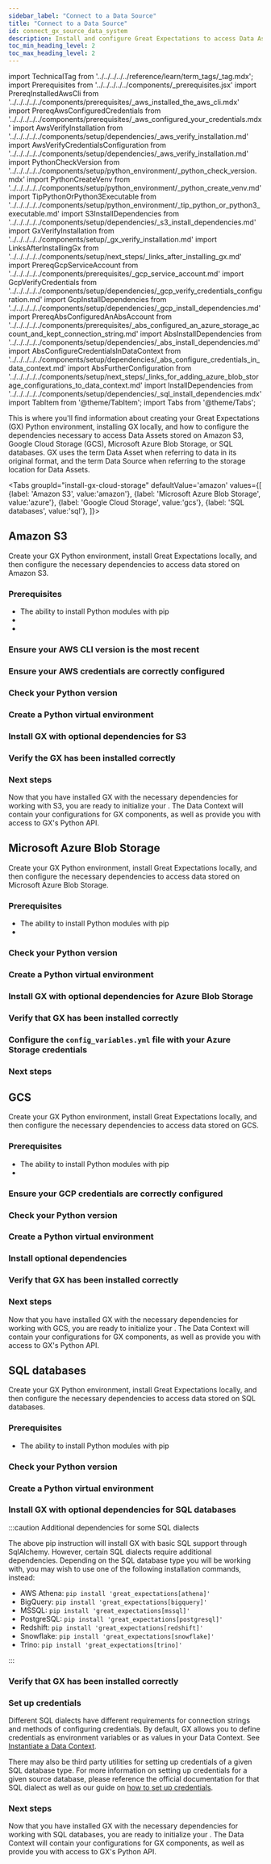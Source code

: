 ```yaml
---
sidebar_label: "Connect to a Data Source"
title: "Connect to a Data Source"
id: connect_gx_source_data_system
description: Install and configure Great Expectations to access Data Assets stored on Amazon S3, Google Cloud Storage, Microsoft Azure Blob Storage, and SQL databases.
toc_min_heading_level: 2
toc_max_heading_level: 2
---
```


import TechnicalTag from '../../../../../reference/learn/term_tags/_tag.mdx';
import Prerequisites from '../../../../../components/_prerequisites.jsx'
import PrereqInstalledAwsCli from '../../../../../components/prerequisites/_aws_installed_the_aws_cli.mdx'
import PrereqAwsConfiguredCredentials from '../../../../../components/prerequisites/_aws_configured_your_credentials.mdx'
import AwsVerifyInstallation from '../../../../../components/setup/dependencies/_aws_verify_installation.md'
import AwsVerifyCredentialsConfiguration from '../../../../../components/setup/dependencies/_aws_verify_installation.md'
import PythonCheckVersion from '../../../../../components/setup/python_environment/_python_check_version.mdx'
import PythonCreateVenv from '../../../../../components/setup/python_environment/_python_create_venv.md'
import TipPythonOrPython3Executable from '../../../../../components/setup/python_environment/_tip_python_or_python3_executable.md'
import S3InstallDependencies from '../../../../../components/setup/dependencies/_s3_install_dependencies.md'
import GxVerifyInstallation from '../../../../../components/setup/_gx_verify_installation.md'
import LinksAfterInstallingGx from '../../../../../components/setup/next_steps/_links_after_installing_gx.md'
import PrereqGcpServiceAccount from '../../../../../components/prerequisites/_gcp_service_account.md'
import GcpVerifyCredentials from '../../../../../components/setup/dependencies/_gcp_verify_credentials_configuration.md'
import GcpInstallDependencies from '../../../../../components/setup/dependencies/_gcp_install_dependencies.md'
import PrereqAbsConfiguredAnAbsAccount from '../../../../../components/prerequisites/_abs_configured_an_azure_storage_account_and_kept_connection_string.md'
import AbsInstallDependencies from '../../../../../components/setup/dependencies/_abs_install_dependencies.md'
import AbsConfigureCredentialsInDataContext from '../../../../../components/setup/dependencies/_abs_configure_credentials_in_data_context.md'
import AbsFurtherConfiguration from '../../../../../components/setup/next_steps/_links_for_adding_azure_blob_storage_configurations_to_data_context.md'
import InstallDependencies from '../../../../../components/setup/dependencies/_sql_install_dependencies.mdx'
import TabItem from '@theme/TabItem';
import Tabs from '@theme/Tabs';


This is where you'll find information about creating your Great Expectations (GX) Python environment, installing GX locally, and how to configure the dependencies necessary to access Data Assets stored on Amazon S3, Google Cloud Storage (GCS), Microsoft Azure Blob Storage, or SQL databases. GX uses the term Data Asset when referring to data in its original format, and the term Data Source when referring to the storage location for Data Assets.

<Tabs
  groupId="install-gx-cloud-storage"
  defaultValue='amazon'
  values={[
  {label: 'Amazon S3', value:'amazon'},
  {label: 'Microsoft Azure Blob Storage', value:'azure'},
  {label: 'Google Cloud Storage', value:'gcs'},
  {label: 'SQL databases', value:'sql'},
  ]}>
<TabItem value="amazon">

## Amazon S3

Create your GX Python environment, install Great Expectations locally, and then configure the necessary dependencies to access data stored on Amazon S3.

### Prerequisites

<Prerequisites requirePython = {true} requireInstallation = {false} requireDataContext = {false} requireSourceData = {null} requireDatasource = {false} requireExpectationSuite = {false}>

- The ability to install Python modules with pip
- <PrereqInstalledAwsCli />
- <PrereqAwsConfiguredCredentials />

</Prerequisites>

### Ensure your AWS CLI version is the most recent

<AwsVerifyInstallation />

### Ensure your AWS credentials are correctly configured

<AwsVerifyCredentialsConfiguration />

### Check your Python version

<PythonCheckVersion />

<TipPythonOrPython3Executable />

### Create a Python virtual environment

<PythonCreateVenv />

### Install GX with optional dependencies for S3

<S3InstallDependencies />

### Verify the GX has been installed correctly

<GxVerifyInstallation />

### Next steps

Now that you have installed GX with the necessary dependencies for working with S3, you are ready to initialize your <TechnicalTag tag="data_context" text="Data Context" />.  The Data Context will contain your configurations for GX components, as well as provide you with access to GX's Python API.

<LinksAfterInstallingGx />

</TabItem>
<TabItem value="azure">

## Microsoft Azure Blob Storage

Create your GX Python environment, install Great Expectations locally, and then configure the necessary dependencies to access data stored on Microsoft Azure Blob Storage.

### Prerequisites

<Prerequisites requirePython = {true} requireInstallation = {false} requireDataContext = {false} requireSourceData = {null} requireDatasource = {false} requireExpectationSuite = {false}>

- The ability to install Python modules with pip
- <PrereqAbsConfiguredAnAbsAccount />

</Prerequisites>

### Check your Python version

<PythonCheckVersion />

<TipPythonOrPython3Executable />

### Create a Python virtual environment

<PythonCreateVenv />

### Install GX with optional dependencies for Azure Blob Storage

<AbsInstallDependencies />

### Verify that GX has been installed correctly

<GxVerifyInstallation />

### Configure the `config_variables.yml` file with your Azure Storage credentials

<AbsConfigureCredentialsInDataContext />

### Next steps

<AbsFurtherConfiguration />

</TabItem>
<TabItem value="gcs">

## GCS

Create your GX Python environment, install Great Expectations locally, and then configure the necessary dependencies to access data stored on GCS.

### Prerequisites

<Prerequisites requirePython = {true} requireInstallation = {false} requireDataContext = {false} requireSourceData = {null} requireDatasource = {false} requireExpectationSuite = {false}>

- The ability to install Python modules with pip
- <PrereqGcpServiceAccount />

</Prerequisites>

### Ensure your GCP credentials are correctly configured

<GcpVerifyCredentials />

### Check your Python version

<PythonCheckVersion />

<TipPythonOrPython3Executable />

### Create a Python virtual environment

<PythonCreateVenv />

### Install optional dependencies

<GcpInstallDependencies />

### Verify that GX has been installed correctly

<GxVerifyInstallation />

### Next steps

Now that you have installed GX with the necessary dependencies for working with GCS, you are ready to initialize your <TechnicalTag tag="data_context" text="Data Context" />.  The Data Context will contain your configurations for GX components, as well as provide you with access to GX's Python API.

<LinksAfterInstallingGx />

</TabItem>
<TabItem value="sql">

## SQL databases

Create your GX Python environment, install Great Expectations locally, and then configure the necessary dependencies to access data stored on SQL databases.

### Prerequisites

<Prerequisites requirePython = {true} requireInstallation = {false} requireDataContext = {false} requireSourceData = {null} requireDatasource = {false} requireExpectationSuite = {false}>

- The ability to install Python modules with pip

</Prerequisites>

### Check your Python version

<PythonCheckVersion />

<TipPythonOrPython3Executable />

### Create a Python virtual environment

<PythonCreateVenv />

### Install GX with optional dependencies for SQL databases

<InstallDependencies install_key="sqlalchemy" database_name="SQL databases"/>

:::caution Additional dependencies for some SQL dialects

The above pip instruction will install GX with basic SQL support through SqlAlchemy.  However, certain SQL dialects require additional dependencies.  Depending on the SQL database type you will be working with, you may wish to use one of the following installation commands, instead:

- AWS Athena: `pip install 'great_expectations[athena]'`
- BigQuery: `pip install 'great_expectations[bigquery]'`
- MSSQL: `pip install 'great_expectations[mssql]'`
- PostgreSQL: `pip install 'great_expectations[postgresql]'`
- Redshift: `pip install 'great_expectations[redshift]'`
- Snowflake: `pip install 'great_expectations[snowflake]'`
- Trino: `pip install 'great_expectations[trino]'`

:::

### Verify that GX has been installed correctly

<GxVerifyInstallation />

### Set up credentials

Different SQL dialects have different requirements for connection strings and methods of configuring credentials.  By default, GX allows you to define credentials as environment variables or as values in your Data Context. See [Instantiate a Data Context](../../configuring_data_contexts/instantiating_data_contexts/instantiate_data_context.md).

There may also be third party utilities for setting up credentials of a given SQL database type.  For more information on setting up credentials for a given source database, please reference the official documentation for that SQL dialect as well as our guide on [how to set up credentials](/oss/guides/setup/configuring_data_contexts/how_to_configure_credentials.md).

### Next steps

Now that you have installed GX with the necessary dependencies for working with SQL databases, you are ready to initialize your <TechnicalTag tag="data_context" text="Data Context" />.  The Data Context will contain your configurations for GX components, as well as provide you with access to GX's Python API.

<LinksAfterInstallingGx />

</TabItem>
</Tabs>
